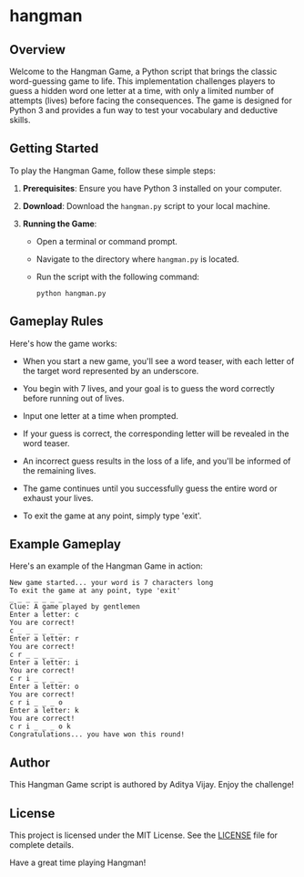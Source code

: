 # hangman

## Overview

Welcome to the Hangman Game, a Python script that brings the classic word-guessing game to life. This implementation challenges players to guess a hidden word one letter at a time, with only a limited number of attempts (lives) before facing the consequences. The game is designed for Python 3 and provides a fun way to test your vocabulary and deductive skills.

## Getting Started

To play the Hangman Game, follow these simple steps:

1. **Prerequisites**: Ensure you have Python 3 installed on your computer.

2. **Download**: Download the `hangman.py` script to your local machine.

3. **Running the Game**:
   - Open a terminal or command prompt.
   - Navigate to the directory where `hangman.py` is located.
   - Run the script with the following command:

     ```
     python hangman.py
     ```

## Gameplay Rules

Here's how the game works:

- When you start a new game, you'll see a word teaser, with each letter of the target word represented by an underscore.

- You begin with 7 lives, and your goal is to guess the word correctly before running out of lives.

- Input one letter at a time when prompted.

- If your guess is correct, the corresponding letter will be revealed in the word teaser.

- An incorrect guess results in the loss of a life, and you'll be informed of the remaining lives.

- The game continues until you successfully guess the entire word or exhaust your lives.

- To exit the game at any point, simply type 'exit'.

## Example Gameplay

Here's an example of the Hangman Game in action:

```
New game started... your word is 7 characters long
To exit the game at any point, type 'exit'
_ _ _ _ _ _ _ 
Clue: A game played by gentlemen
Enter a letter: c
You are correct!
c _ _ _ _ _ _ 
Enter a letter: r
You are correct!
c r _ _ _ _ _ 
Enter a letter: i
You are correct!
c r i _ _ _ _ 
Enter a letter: o
You are correct!
c r i _ _ _ o 
Enter a letter: k
You are correct!
c r i _ _ _ o k 
Congratulations... you have won this round!
```

## Author

This Hangman Game script is authored by Aditya Vijay. Enjoy the challenge!

## License

This project is licensed under the MIT License. See the [LICENSE](LICENSE) file for complete details.

Have a great time playing Hangman!
